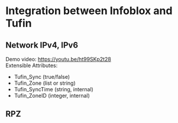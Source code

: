 # Integration between Infoblox and Tufin
## Network IPv4, IPv6
Demo video: https://youtu.be/ht99SKp2t28  
Extensible Attributes: 
- Tufin_Sync (true/false)
- Tufin_Zone (list or string)
- Tufin_SyncTime (string, internal)
- Tufin_ZoneID (integer, internal)

## RPZ
